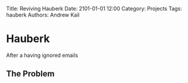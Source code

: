 Title: Reviving Hauberk
Date: 2101-01-01 12:00
Category: Projects
Tags: hauberk
Authors: Andrew Kail

# Hauberk

After a having ignored emails

## The Problem
